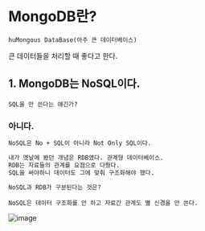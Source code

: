 # MongoDB란?

    huMongous DataBase(아주 큰 데이터베이스)
    
큰 데이터들을 처리할 때 좋다고 한다.  
    
## 1. MongoDB는 NoSQL이다.

    SQL을 안 쓴다는 얘긴가?
    
### 아니다.

```txt
NoSQL은 No + SQL이 아니라 Not Only SQL이다.

내가 옛날에 봤던 개념은 RDB였다. 관계형 데이터베이스.
RDB는 자료들의 관계를 요점으로 다뤘다.
SQL을 써야하니 데이터도 그에 맞춰 구조화해야 했다.

NoSQL과 RDB가 구분된다는 것은?
```

    NoSQL은 데이터 구조화를 안 하고 자료간 관계도 별 신경을 안 쓴다.
    
![image](https://user-images.githubusercontent.com/39308313/144696558-3b9b5a2e-9b6d-43af-9e66-a659f9b7a94a.png)


